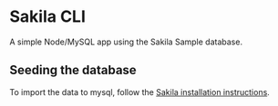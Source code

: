 # Sakila CLI

A simple Node/MySQL app using the Sakila Sample database.

## Seeding the database

To import the data to mysql, follow the [Sakila installation instructions](https://dev.mysql.com/doc/sakila/en/sakila-installation.html).